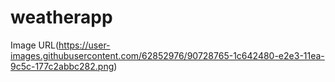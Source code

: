 # weatherapp
Image URL(https://user-images.githubusercontent.com/62852976/90728765-1c642480-e2e3-11ea-9c5c-177c2abbc282.png)
